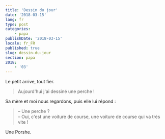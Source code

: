 ```yaml
---
title: 'Dessin du jour'
date: '2018-03-15'
lang: fr
type: post
categories:
    - papa
publishDate: '2018-03-15'
locale: fr_FR
published: true
slug: dessin-du-jour
section: papa
2018:
    - '03'
---
```


Le petit arrive, tout fier.

> Aujourd'hui j'ai dessiné une perche !

<!--more-->

Sa mère et moi nous regardons, puis elle lui répond :

> – Une perche ?  
> – Oui, c'est une voiture de course, une voiture de course qui va très vite !

Une Porshe.